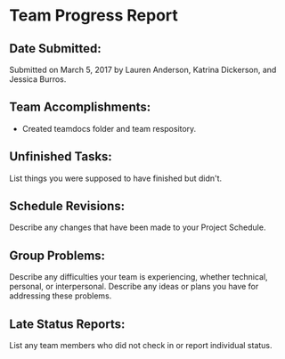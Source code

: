 # Team Progress Report 

## Date Submitted: 

Submitted on March 5, 2017 by Lauren Anderson, Katrina Dickerson, and Jessica Burros.  

## Team Accomplishments: 

* Created teamdocs folder and team respository.

## Unfinished Tasks: 

List things you were supposed to have finished but didn't.

## Schedule Revisions: 

Describe any changes that have been made to your Project Schedule. 

## Group Problems: 

Describe any difficulties your team is experiencing, whether technical, personal, or interpersonal. Describe any ideas or plans you have for addressing these problems. 

## Late Status Reports: 

List any team members who did not check in or report individual status.  
